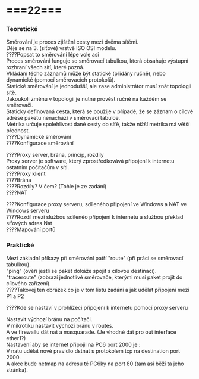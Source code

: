 # ===22===
### Teoretické
Směrování je proces zjištění cesty mezi dvěma sítěmi.\
Děje se na 3. (síťové) vrstvě ISO OSI modelu.\
????Popsat to směrování lépe vole asi\
Proces směrování funguje se směrovací tabulkou, která obsahuje výstupní rozhraní všech sítí, které pozná.\
Vkládaní těcho záznamů může být statické (přidány ručně), nebo dynamické (pomocí směrovacích protokolů).\
Statické směrování je jednodušší, ale zase administrátor musí znát topologii sítě.\
Jakoukoli změnu v topologii je nutné prověst ručně na každém se směrovači.\
Staticky definovaná cesta, která se použije v případě, že se záznam o cílové adrese paketu nenachází v směrovací tabulce.\
Metrika určuje spolehlivost dané cesty do síťě, takže nižší metrika má větší přednost.\
????Dynamické směrování\
????Konfigurace směrování

????Proxy server, brána, princip, rozdíly\
Proxy server je software, který zprostředkovává připojení k internetu ostatním počítačům v síti.\
????Proxy klient\
????Brána\
????Rozdíly? V čem? (Tohle je ze zadání)\
????NAT

????Konfigurace proxy serveru, sdíleného připojení ve Windows a NAT ve Windows serveru\
????Rozdíl mezi službou sdílenéo připojení k internetu a službou překlad síťových adres Nat\
????Mapování portů

### Praktické
Mezi základní příkazy při směrování patří "route" (při práci se směrovací tabulkou).\
"ping" (ověří jestli se paket dokáže spojit s cílovou destinací).\
"traceroute" (zobrazí jednotlivé směrovače, kterými musí paket projít do cílového zařízení).\
????Takovej ten obrázek co je v tom listu zadání a jak udělat připojení mezi P1 a P2

????Kde se nastaví v prohlížeci připojení k internetu pomocí proxy serveru

Nastavit výchozí bránu na počítači.\
V mikrotiku nastavit výchozí bránu v routes.\
A ve firewallu dát nat a masquarade. (Je vhodné dát pro out interface ether1?)\
Nastavení aby se internet připojil na PC6 port 2000 je :\
V natu udělat nové pravidlo dstnat s protokolem tcp na destination port 2000.\
A akce bude netmap na adresu té PC6ky na port 80 (tam asi běží ta jeho stránka).
